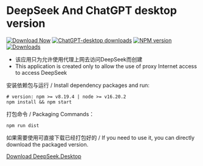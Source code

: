 # DeepSeek And ChatGPT desktop version

[![Download Now](https://img.shields.io/badge/-Download%20Now!-%2322A6F2)](https://github.com/kumshing-wilson-huang/deepseek-desktop/releases)
[![ChatGPT-desktop downloads](https://img.shields.io/github/downloads/kumshing-wilson-huang/deepseek-desktop/total.svg?style=flat-square)](https://github.com/kumshing-wilson-huang/deepseek-desktop/releases)
[![NPM version](https://badge.fury.io/js/deepseek-desktop.svg)](https://badge.fury.io/js/deepseek-desktop)
[![Downloads](https://img.shields.io/npm/dw/deepseek-desktop)](https://img.shields.io/npm/dw/deepseek-desktop)


- 该应用只为允许使用代理上网去访问DeepSeek而创建
- This application is created only to allow the use of proxy Internet access to access DeepSeek

安装依赖包与运行 / Install dependency packages and run:

    # version: npm >= v8.19.4 | node >= v16.20.2
    npm install && npm start

打包命令 / Packaging Commands：

    npm run dist

如果需要使用可直接下载已经打包好的 / If you need to use it, you can directly download the packaged version.

[Download DeepSeek.Desktop](https://github.com/kumshing-wilson-huang/deepseek-desktop/releases)

